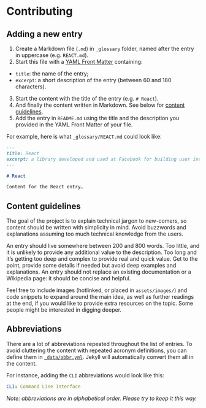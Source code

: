 # Contributing

## Adding a new entry

1. Create a Markdown file (`.md`) in `_glossary` folder, named after the entry in uppercase (e.g. `REACT.md`).
2. Start this file with a [YAML Front Matter](https://jekyllrb.com/docs/frontmatter/) containing:
  - `title`: the name of the entry;
  - `excerpt`: a short description of the entry (between 60 and 180 characters).
3. Start the content with the title of the entry (e.g. `# React`).
4. And finally the content written in Markdown. See below for [content guidelines](#content-guidelines).
5. Add the entry in `README.md` using the title and the description you provided in the YAML Front Matter of your file.

For example, here is what `_glossary/REACT.md` could look like:

```markdown
---
title: React
excerpt: a library developed and used at Facebook for building user interfaces
---

# React

Content for the React entry…
```

## Content guidelines

The goal of the project is to explain technical jargon to new-comers, so content should be written with simplicity in mind. Avoid buzzwords and explanations assuming too much technical knowledge from the users.

An entry should live somewhere between 200 and 800 words. Too little, and it is unlikely to provide any additional value to the description. Too long and it’s getting too deep and complex to provide real and quick value. Get to the point, provide some details if needed but avoid deep examples and explanations. An entry should not replace an existing documentation or a Wikipedia page: it should be concise and helpful.

Feel free to include images (hotlinked, or placed in `assets/images/`) and code snippets to expand around the main idea, as well as further readings at the end, if you would like to provide extra resources on the topic. Some people might be interested in digging deeper.

## Abbreviations

There are a lot of abbreviations repeated throughout the list of entries. To avoid cluttering the content with repeated acronym definitions, you can define them in [`_data/abbr.yml`](https://github.com/KittyGiraudel/SJSJ/blob/gh-pages/_data/abbr.yml). Jekyll will automatically convert them all in the content.

For instance, adding the `CLI` abbreviations would look like this:

```yaml
CLI: Command Line Interface
```

*Note: abbreviations are in alphabetical order. Please try to keep it this way.*
